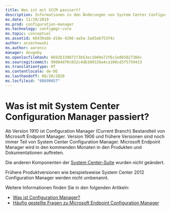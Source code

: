 ```yaml
---
title: Was ist mit SCCM passiert?
description: Informationen zu den Änderungen von System Center Configuration Manager zu Microsoft Endpoint Configuration Manager
ms.date: 11/29/2019
ms.prod: configuration-manager
ms.technology: configmgr-core
ms.topic: conceptual
ms.assetid: 68430abb-d18e-4266-aa5a-3ad3ab753f4c
author: aczechowski
ms.author: aaroncz
manager: dougeby
ms.openlocfilehash: 6692b339871f3b53ec1b60e72f6c1e8b5827366c
ms.sourcegitcommit: 99084d70c032c4db109328a4ca100cd3f5759433
ms.translationtype: HT
ms.contentlocale: de-DE
ms.lasthandoff: 08/20/2020
ms.locfileid: "88699057"
---
```

# <a name="what-happened-to-system-center-configuration-manager"></a>Was ist mit System Center Configuration Manager passiert?

Ab Version 1910 ist Configuration Manager (Current Branch) Bestandteil von Microsoft Endpoint Manager. Version 1906 und frühere Versionen sind noch immer Teil von System Center Configuration Manager. Microsoft Endpoint Manager wird in den kommenden Monaten in den Produkten und Dokumentationen auftreten.

Die anderen Komponenten der [System Center-Suite](/system-center) wurden nicht geändert.

Frühere Produktversionen wie beispielsweise System Center 2012 Configuration Manager werden nicht umbenannt.

Weitere Informationen finden Sie in den folgenden Artikeln:

- [Was ist Configuration Manager?](introduction.md)
- [Häufig gestellte Fragen zu Microsoft Endpoint Configuration Manager](microsoft-endpoint-manager-faq.md)